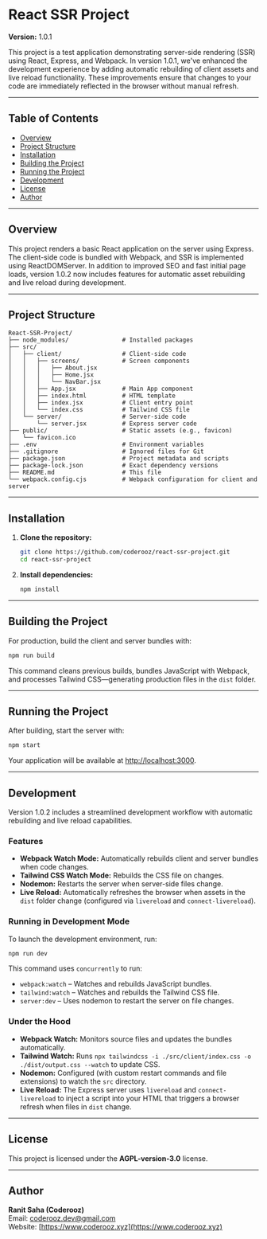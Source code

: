 # React SSR Project

**Version:** 1.0.1

This project is a test application demonstrating server-side rendering (SSR) using React, Express, and Webpack. In version 1.0.1, we've enhanced the development experience by adding automatic rebuilding of client assets and live reload functionality. These improvements ensure that changes to your code are immediately reflected in the browser without manual refresh.

---

## Table of Contents

- [Overview](#overview)
- [Project Structure](#project-structure)
- [Installation](#installation)
- [Building the Project](#building-the-project)
- [Running the Project](#running-the-project)
- [Development](#development)
- [License](#license)
- [Author](#author)

---

## Overview

This project renders a basic React application on the server using Express. The client-side code is bundled with Webpack, and SSR is implemented using ReactDOMServer. In addition to improved SEO and fast initial page loads, version 1.0.2 now includes features for automatic asset rebuilding and live reload during development.

---

## Project Structure

```
React-SSR-Project/
├── node_modules/               # Installed packages
├── src/
│   ├── client/                 # Client-side code
│   │   ├── screens/            # Screen components
│   │   │   ├── About.jsx
│   │   │   ├── Home.jsx
│   │   │   └── NavBar.jsx
│   │   ├── App.jsx             # Main App component
│   │   ├── index.html          # HTML template
│   │   ├── index.jsx           # Client entry point
│   │   └── index.css           # Tailwind CSS file
│   └── server/                 # Server-side code
│       └── server.jsx          # Express server code
├── public/                     # Static assets (e.g., favicon)
│   └── favicon.ico
├── .env                        # Environment variables
├── .gitignore                  # Ignored files for Git
├── package.json                # Project metadata and scripts
├── package-lock.json           # Exact dependency versions
├── README.md                   # This file
└── webpack.config.cjs          # Webpack configuration for client and server
```

---

## Installation

1. **Clone the repository:**

   ```bash
   git clone https://github.com/coderooz/react-ssr-project.git
   cd react-ssr-project
   ```

2. **Install dependencies:**

   ```bash
   npm install
   ```

---

## Building the Project

For production, build the client and server bundles with:

```bash
npm run build
```

This command cleans previous builds, bundles JavaScript with Webpack, and processes Tailwind CSS—generating production files in the `dist` folder.

---

## Running the Project

After building, start the server with:

```bash
npm start
```

Your application will be available at [http://localhost:3000](http://localhost:3000).

---

## Development

Version 1.0.2 includes a streamlined development workflow with automatic rebuilding and live reload capabilities.

### Features

- **Webpack Watch Mode:** Automatically rebuilds client and server bundles when code changes.
- **Tailwind CSS Watch Mode:** Rebuilds the CSS file on changes.
- **Nodemon:** Restarts the server when server-side files change.
- **Live Reload:** Automatically refreshes the browser when assets in the `dist` folder change (configured via `livereload` and `connect-livereload`).

### Running in Development Mode

To launch the development environment, run:

```bash
npm run dev
```

This command uses `concurrently` to run:
- `webpack:watch` – Watches and rebuilds JavaScript bundles.
- `tailwind:watch` – Watches and rebuilds the Tailwind CSS file.
- `server:dev` – Uses nodemon to restart the server on file changes.

### Under the Hood

- **Webpack Watch:** Monitors source files and updates the bundles automatically.
- **Tailwind Watch:** Runs `npx tailwindcss -i ./src/client/index.css -o ./dist/output.css --watch` to update CSS.
- **Nodemon:** Configured (with custom restart commands and file extensions) to watch the `src` directory.
- **Live Reload:** The Express server uses `livereload` and `connect-livereload` to inject a script into your HTML that triggers a browser refresh when files in `dist` change.

---

## License

This project is licensed under the **AGPL-version-3.0** license.

---

## Author

**Ranit Saha (Coderooz)**  
Email: [coderooz.dev@gmail.com](mailto:coderooz.dev@gmail.com)  
Website: [https://www.coderooz.xyz](https://www.coderooz.xyz)
